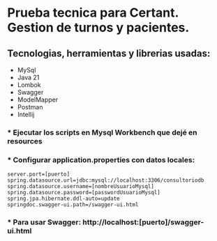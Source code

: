 # Prueba tecnica para Certant. Gestion de turnos y pacientes.

## Tecnologias, herramientas y librerias usadas:
* MySql
* Java 21
* Lombok
* Swagger
* ModelMapper
* Postman
* Intellij

### * Ejecutar los scripts en Mysql Workbench que dejé en resources 

### * Configurar application.properties con datos locales:

```
server.port=[puerto]
spring.datasource.url=jdbc:mysql://localhost:3306/consultoriodb
spring.datasource.username=[nombreUsuarioMysql]
spring.datasource.password=[passwordUsuarioMysql]
spring.jpa.hibernate.ddl-auto=update
springdoc.swagger-ui.path=/swagger-ui.html
```

### * Para usar Swagger: http://localhost:[puerto]/swagger-ui.html

                              
	
